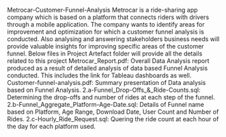 Metrocar-Customer-Funnel-Analysis
Metrocar is a ride-sharing app company which is based on a platform that connects riders with drivers through a mobile application. The company wants to identify areas for improvement and optimization for which a customer funnel analysis is conducted. Also analysing and answering stakeholders business needs will provide valuable insights for improving specific areas of the customer funnel.
Below files in Project Artefact folder will provide all the details related to this project
Metrocar_Report.pdf: Overall Data Analysis report produced as a result of detailed analysis of data based Funnel Analysis conducted. This includes the link for Tableau dashboards as well.
Customer-funnel-analysis.pdf: Summary presentation of Data analysis based on Funnel Analysis.
2.a-Funnel_Drop-Offs_&_Ride-Counts.sql: Determining the drop-offs and number of rides at each step of the funnel.
2.b-Funnel_Aggregate_Platform-Age-Date.sql: Details of Funnel name based on Platform, Age Range, Download Date, User Count and Number of Rides.
2.c-Hourly_Ride_Request.sql: Quering the ride count at each hour of the day for each platform used.
